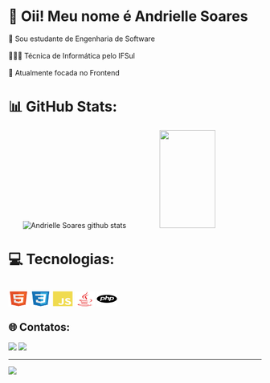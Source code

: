 # 💫 Oii! Meu nome é Andrielle Soares
🔭 Sou estudante de Engenharia de Software<br><br>
🧑🏽‍🎓 Técnica de Informática pelo IFSul<br><br>
🌱 Atualmente focada no Frontend

# 📊 GitHub Stats:
<div align="center">  
  <img width="47%" height="195px" src="https://github-readme-stats.vercel.app/api?username=driiDev&show_icons=true&count_private=true&hide_border=true&title_color=ff91a4&icon_color=ff91a4&text_color=c9d1d9&bg_color=0d1117" alt="Andrielle Soares github stats" /> 
  <img width="47%" height="195px" src="https://github-readme-stats.vercel.app/api/top-langs/?username=driiDev&layout=compact&hide_border=true&title_color=ff91a4&text_color=ff91a4&bg_color=0d1117" />
</div>

# 💻 Tecnologias:
<div style="display: inline_block"><br>
  <img align="center" alt="Dri-HTML" height="30" width="40" src="https://raw.githubusercontent.com/devicons/devicon/master/icons/html5/html5-original.svg">
  <img align="center" alt="Dri-CSS" height="30" width="40" src="https://raw.githubusercontent.com/devicons/devicon/master/icons/css3/css3-original.svg">
  <img align="center" alt="Dri-Js" height="30" width="40" src="https://raw.githubusercontent.com/devicons/devicon/master/icons/javascript/javascript-plain.svg">
  <img align="center" alt="Dri-Java" height="30" width="40" src="https://raw.githubusercontent.com/devicons/devicon/master/icons/java/java-plain.svg">
  <img align="center" alt="Dri-Java" height="30" width="40" src="https://raw.githubusercontent.com/devicons/devicon/master/icons/php/php-plain.svg">
</div>

## 🌐 Contatos:
<a href="https://www.linkedin.com/in/andriellesoares/" target="_blank"><img src="https://img.shields.io/badge/-LinkedIn-%230077B5?style=for-the-badge&logo=linkedin&logoColor=white" target="_blank"></a>
<a href = "mailto:andriellesoares45@gmail.com"><img src="https://img.shields.io/badge/-Gmail-%23333?style=for-the-badge&logo=gmail&logoColor=white" target="_blank"></a>

---
[![](https://visitcount.itsvg.in/api?id=driiDev&icon=0&color=0)](https://visitcount.itsvg.in)

